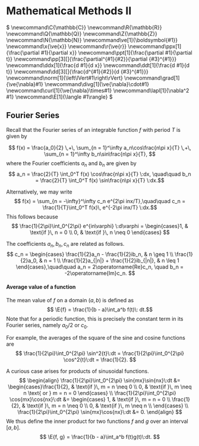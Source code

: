 # Mathematical Methods II

$
\newcommand\C{\mathbb{C}}
\newcommand\R{\mathbb{R}}
\newcommand\Q{\mathbb{Q}}
\newcommand\Z{\mathbb{Z}}
\newcommand\N{\mathbb{N}}
\newcommand\ve[1]{\boldsymbol{#1}}
\newcommand\x{\ve{x}}
\newcommand\r{\ve{r}}
\newcommand\ppx[1]{\frac{\partial #1}{\partial x}}
\newcommand\ppt[1]{\frac{\partial #1}{\partial t}}
\newcommand\pp[3][]{\frac{\partial^{#1}{#2}}{\partial {#3}^{#1}}}
\newcommand\ddx[1]{\frac{d #1}{d x}}
\newcommand\ddt[1]{\frac{d #1}{d t}}
\newcommand\dd[3][]{\frac{d^{#1}{#2}}{d {#3}^{#1}}}
\newcommand\norm[1]{\left\lVert#1\right\rVert}
\newcommand\grad[1]{\ve{\nabla}#1}
\newcommand\divg[1]{\ve{\nabla}\cdot#1}
\newcommand\curl[1]{\ve{\nabla}\times#1}
\newcommand\lapl[1]{\nabla^2 #1}
\newcommand\E[1]{\langle #1\rangle}
$


## Fourier Series

Recall that the Fourier series of an integrable function $f$ with period $T$ is given by

$$ f(x) = \frac{a_0}{2} \,+\, \sum_{n = 1}^\infty a_n\cos\frac{n\pi x}{T} \,+\, \sum_{n = 1}^\infty b_n\sin\frac{n\pi x}{T}, $$
where the Fourier coefficients $a_n$ and $b_n$ are given by
$$ a_n = \frac{2}{T} \int_0^T f(x) \cos\frac{n\pi x}{T} \:dx,
\quad\quad b_n = \frac{2}{T} \int_0^T f(x) \sin\frac{n\pi x}{T} \:dx.$$

Alternatively, we may write
$$ f(x) = \sum_{n = -\infty}^\infty c_n e^{2\pi inx/T},\quad\quad c_n = \frac{1}{T}\int_0^T f(x)\, e^{-2\pi inx/T} \:dx.$$
This follows because
$$ \frac{1}{2\pi}\int_0^{2\pi} e^{in\varphi} \:d\varphi = 
\begin{cases}1, & \text{if }\, n = 0 \\
0, & \text{if }\, n \neq 0
\end{cases}
$$

The coefficients $a_n, b_n, c_n$ are related as follows.
$$ c_n = \begin{cases}
\frac{1}{2}a_n - \frac{1}{2}ib_n, & n \geq 1 \\
\frac{1}{2}a_0, & n = 1 \\
\frac{1}{2}a_{|n|} + \frac{1}{2}ib_{|n|}, & n \leq 1
\end{cases},\quad\quad
a_n = 2\operatorname{Re}c_n, \quad b_n = -2\operatorname{Im}c_n.
$$

#### Average value of a function
The mean value of $f$ on a domain $(a, b)$ is defined as
$$ \E{f} = \frac{1}{b - a}\int_a^b f(t)\: dt.$$
Note that for a periodic function, this is precisely the constant term in its Fourier series, namely $a_0 /2$ or $c_0$.

For example, the averages of the square of the sine and cosine functions are
$$ \frac{1}{2\pi}\int_0^{2\pi} \sin^2{t}\:dt = \frac{1}{2\pi}\int_0^{2\pi} \cos^2{t}\:dt = \frac{1}{2}. $$

A curious case arises for products of sinusoidal functions.
$$ 
\begin{align}
\frac{1}{2\pi}\int_0^{2\pi} \sin{mx}\sin{nx}\:dt &= 
\begin{cases}\frac{1}{2}, & \text{if }\, m = n \neq 0 \\
0, & \text{if }\, m \neq n \text{ or } m = n = 0
\end{cases} \\
\frac{1}{2\pi}\int_0^{2\pi} \cos{mx}\cos{nx}\:dt &= 
\begin{cases}
1, & \text{if }\, m = n = 0 \\
\frac{1}{2}, & \text{if }\, m = n \neq 0 \\
0, & \text{if }\, m \neq n \\
\end{cases} \\
\frac{1}{2\pi}\int_0^{2\pi} \sin{mx}\cos{nx}\:dt &= 0.
\end{align}
$$
We thus define the inner product for two functions $f$ and $g$ over an interval $[a, b]$.
$$ \E{f, g} = \frac{1}{b - a}\int_a^b f(t)g(t)\:dt. $$
